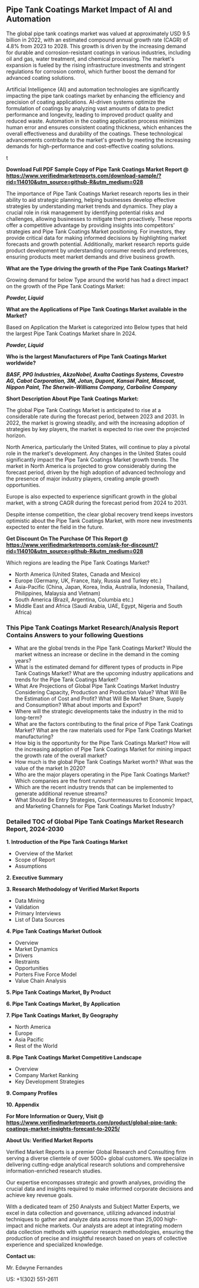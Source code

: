 <h2>Pipe Tank Coatings Market Impact of AI and Automation</h2><p>The global pipe tank coatings market was valued at approximately USD 9.5 billion in 2022, with an estimated compound annual growth rate (CAGR) of 4.8% from 2023 to 2028. This growth is driven by the increasing demand for durable and corrosion-resistant coatings in various industries, including oil and gas, water treatment, and chemical processing. The market's expansion is fueled by the rising infrastructure investments and stringent regulations for corrosion control, which further boost the demand for advanced coating solutions.</p><p>Artificial Intelligence (AI) and automation technologies are significantly impacting the pipe tank coatings market by enhancing the efficiency and precision of coating applications. AI-driven systems optimize the formulation of coatings by analyzing vast amounts of data to predict performance and longevity, leading to improved product quality and reduced waste. Automation in the coating application process minimizes human error and ensures consistent coating thickness, which enhances the overall effectiveness and durability of the coatings. These technological advancements contribute to the market's growth by meeting the increasing demands for high-performance and cost-effective coating solutions.</p>t</p><p id="" class=""><strong>Download Full PDF Sample Copy of Pipe Tank Coatings Market Report @ <a href="https://www.verifiedmarketreports.com/download-sample/?rid=114010&utm_source=github-R&utm_medium=028" target="_blank">https://www.verifiedmarketreports.com/download-sample/?rid=114010&utm_source=github-R&utm_medium=028</a></strong></p><p>The importance of&nbsp;Pipe Tank Coatings Market research reports lies in their ability to aid strategic planning, helping businesses develop effective strategies by understanding market trends and dynamics. They play a crucial role in risk management by identifying potential risks and challenges, allowing businesses to mitigate them proactively. These reports offer a competitive advantage by providing insights into competitors' strategies and Pipe Tank Coatings Market positioning. For investors, they provide critical data for making informed decisions by highlighting market forecasts and growth potential. Additionally, market research reports guide product development by understanding consumer needs and preferences, ensuring products meet market demands and drive business growth.</p><p><strong>What are the&nbsp;Type driving the growth of the Pipe Tank Coatings Market?</strong></p><p id="" class="">Growing demand for below Type around the world has had a direct impact on the growth of the Pipe Tank Coatings Market:</p><em><strong>Powder, Liquid</strong></em></p><strong>What are the&nbsp;Applications&nbsp;of Pipe Tank Coatings Market available in the Market?</strong></p><p id="" class="">Based on Application the Market is categorized into Below types that held the largest Pipe Tank Coatings Market share In 2024.</p><em><strong>Powder, Liquid</strong></em></p><strong>Who is the largest Manufacturers of Pipe Tank Coatings Market worldwide?</strong></p><p><em><strong>BASF, PPG Industries, AkzoNobel, Axalta Coatings Systems, Covestro AG, Cabot Corporation, 3M, Jotun, Dupont, Kansai Paint, Mascoat, Nippon Paint, The Sherwin-Williams Company, Carboline Company</strong></em></p><p id="" class=""><strong>Short Description About Pipe Tank Coatings Market:</strong></p><p>The global Pipe Tank Coatings Market is anticipated to rise at a considerable rate during the forecast period, between 2023 and 2031. In 2022, the market is growing steadily, and with the increasing adoption of strategies by key players, the market is expected to rise over the projected horizon.</p><p>North America, particularly the United States, will continue to play a pivotal role in the market's development. Any changes in the United States could significantly impact the Pipe Tank Coatings Market growth trends. The market in North America is projected to grow considerably during the forecast period, driven by the high adoption of advanced technology and the presence of major industry players, creating ample growth opportunities.</p><p>Europe is also expected to experience significant growth in the global market, with a strong CAGR during the forecast period from 2024 to 2031.</p><p>Despite intense competition, the clear global recovery trend keeps investors optimistic about the Pipe Tank Coatings Market, with more new investments expected to enter the field in the future.</p><p id="" class=""><strong>Get Discount On The Purchase Of This Report @ <a href="https://www.verifiedmarketreports.com/ask-for-discount/?rid=114010&utm_source=github-R&utm_medium=028" target="_blank">https://www.verifiedmarketreports.com/ask-for-discount/?rid=114010&utm_source=github-R&utm_medium=028</a></strong></p>Which regions are leading the Pipe Tank Coatings Market?</p><ul><li>North America (United States, Canada and Mexico)</li><li>Europe (Germany, UK, France, Italy, Russia and Turkey etc.)</li><li>Asia-Pacific (China, Japan, Korea, India, Australia, Indonesia, Thailand, Philippines, Malaysia and Vietnam)</li><li>South America (Brazil, Argentina, Columbia etc.)</li><li>Middle East and Africa (Saudi Arabia, UAE, Egypt, Nigeria and South Africa)</li></ul><h3 id="" class="">This Pipe Tank Coatings Market Research/Analysis Report Contains Answers to your following Questions</h3><ul><li>What are the global trends in the Pipe Tank Coatings Market? Would the market witness an increase or decline in the demand in the coming years?</li><li>What is the estimated demand for different types of products in Pipe Tank Coatings Market? What are the upcoming industry applications and trends for the Pipe Tank Coatings Market?</li><li>What Are Projections of Global Pipe Tank Coatings Market Industry Considering Capacity, Production and Production Value? What Will Be the Estimation of Cost and Profit? What Will Be Market Share, Supply and Consumption? What about imports and Export?</li><li>Where will the strategic developments take the industry in the mid to long-term?</li><li>What are the factors contributing to the final price of Pipe Tank Coatings Market? What are the raw materials used for Pipe Tank Coatings Market manufacturing?</li><li>How big is the opportunity for the Pipe Tank Coatings Market? How will the increasing adoption of Pipe Tank Coatings Market for mining impact the growth rate of the overall market?</li><li>How much is the global Pipe Tank Coatings Market worth? What was the value of the market In 2020?</li><li>Who are the major players operating in the Pipe Tank Coatings Market? Which companies are the front runners?</li><li>Which are the recent industry trends that can be implemented to generate additional revenue streams?</li><li>What Should Be Entry Strategies, Countermeasures to Economic Impact, and Marketing Channels for Pipe Tank Coatings Market Industry?</li></ul><h3 id="" class="">Detailed TOC of Global Pipe Tank Coatings Market Research Report, 2024-2030</h3><p id="" class=""><strong>1. Introduction of the Pipe Tank Coatings Market</strong></p><ul><li>Overview of the Market</li><li>Scope of Report</li><li>Assumptions</li></ul><p id="" class=""><strong>2. Executive Summary</strong></p><p id="" class=""><strong>3. Research Methodology of Verified Market Reports</strong></p><ul><li>Data Mining</li><li>Validation</li><li>Primary Interviews</li><li>List of Data Sources</li></ul><p id="" class=""><strong>4. Pipe Tank Coatings Market Outlook</strong></p><ul><li>Overview</li><li>Market Dynamics</li><li>Drivers</li><li>Restraints</li><li>Opportunities</li><li>Porters Five Force Model</li><li>Value Chain Analysis</li></ul><p id="" class=""><strong>5. Pipe Tank Coatings Market, By Product</strong></p><p id="" class=""><strong>6. Pipe Tank Coatings Market, By Application</strong></p><p id="" class=""><strong>7. Pipe Tank Coatings Market, By Geography</strong></p><ul><li>North America</li><li>Europe</li><li>Asia Pacific</li><li>Rest of the World</li></ul><p id="" class=""><strong>8. Pipe Tank Coatings Market Competitive Landscape</strong></p><ul><li>Overview</li><li>Company Market Ranking</li><li>Key Development Strategies</li></ul><p id="" class=""><strong>9. Company Profiles</strong></p><p id="" class=""><strong>10. Appendix</strong></p><p id="" class=""><strong>For More Information or Query, Visit @ <a href="https://www.verifiedmarketreports.com/product/global-pipe-tank-coatings-market-insights-forecast-to-2025/" target="_blank">https://www.verifiedmarketreports.com/product/global-pipe-tank-coatings-market-insights-forecast-to-2025/</a></strong></p><p id="" class=""><strong>About Us: Verified Market Reports</strong></p><p id="" class="">Verified Market Reports is a premier Global Research and Consulting firm serving a diverse clientele of over 5000+ global customers. We specialize in delivering cutting-edge analytical research solutions and comprehensive information-enriched research studies.</p><p id="" class="">Our expertise encompasses strategic and growth analyses, providing the crucial data and insights required to make informed corporate decisions and achieve key revenue goals.</p><p id="" class="">With a dedicated team of 250 Analysts and Subject Matter Experts, we excel in data collection and governance, utilizing advanced industrial techniques to gather and analyze data across more than 25,000 high-impact and niche markets. Our analysts are adept at integrating modern data collection methods with superior research methodologies, ensuring the production of precise and insightful research based on years of collective experience and specialized knowledge.</p><p id="" class=""><strong>Contact us:</strong></p><p id="" class="">Mr. Edwyne Fernandes</p><p id="" class="">US: +1(302) 551-2611</p>